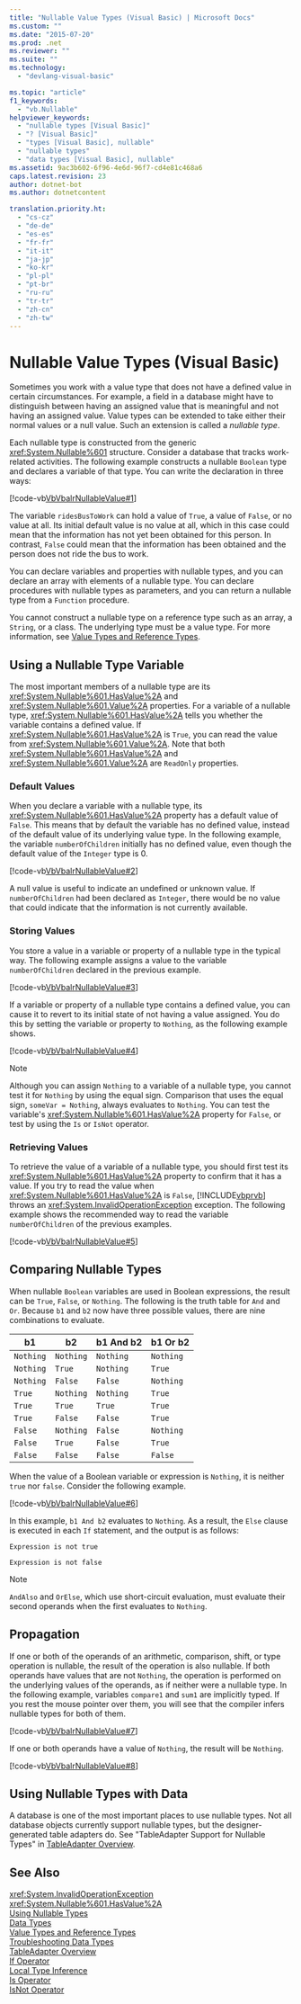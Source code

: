 ```yaml
---
title: "Nullable Value Types (Visual Basic) | Microsoft Docs"
ms.custom: ""
ms.date: "2015-07-20"
ms.prod: .net
ms.reviewer: ""
ms.suite: ""
ms.technology: 
  - "devlang-visual-basic"

ms.topic: "article"
f1_keywords: 
  - "vb.Nullable"
helpviewer_keywords: 
  - "nullable types [Visual Basic]"
  - "? [Visual Basic]"
  - "types [Visual Basic], nullable"
  - "nullable types"
  - "data types [Visual Basic], nullable"
ms.assetid: 9ac3b602-6f96-4e6d-96f7-cd4e81c468a6
caps.latest.revision: 23
author: dotnet-bot
ms.author: dotnetcontent

translation.priority.ht: 
  - "cs-cz"
  - "de-de"
  - "es-es"
  - "fr-fr"
  - "it-it"
  - "ja-jp"
  - "ko-kr"
  - "pl-pl"
  - "pt-br"
  - "ru-ru"
  - "tr-tr"
  - "zh-cn"
  - "zh-tw"
---
```

# Nullable Value Types (Visual Basic)
Sometimes you work with a value type that does not have a defined value in certain circumstances. For example, a field in a database might have to distinguish between having an assigned value that is meaningful and not having an assigned value. Value types can be extended to take either their normal values or a null value. Such an extension is called a *nullable type*.  
  
 Each nullable type is constructed from the generic <xref:System.Nullable%601> structure. Consider a database that tracks work-related activities. The following example constructs a nullable `Boolean` type and declares a variable of that type. You can write the declaration in three ways:  
  
 [!code-vb[VbVbalrNullableValue#1](../../../../visual-basic/programming-guide/language-features/data-types/codesnippet/VisualBasic/nullable-value-types_1.vb)]  
  
 The variable `ridesBusToWork` can hold a value of `True`, a value of `False`, or no value at all. Its initial default value is no value at all, which in this case could mean that the information has not yet been obtained for this person. In contrast, `False` could mean that the information has been obtained and the person does not ride the bus to work.  
  
 You can declare variables and properties with nullable types, and you can declare an array with elements of a nullable type. You can declare procedures with nullable types as parameters, and you can return a nullable type from a `Function` procedure.  
  
 You cannot construct a nullable type on a reference type such as an array, a `String`, or a class. The underlying type must be a value type. For more information, see [Value Types and Reference Types](../../../../visual-basic/programming-guide/language-features/data-types/value-types-and-reference-types.md).  
  
## Using a Nullable Type Variable  
 The most important members of a nullable type are its <xref:System.Nullable%601.HasValue%2A> and <xref:System.Nullable%601.Value%2A> properties. For a variable of a nullable type, <xref:System.Nullable%601.HasValue%2A> tells you whether the variable contains a defined value. If <xref:System.Nullable%601.HasValue%2A> is `True`, you can read the value from <xref:System.Nullable%601.Value%2A>. Note that both <xref:System.Nullable%601.HasValue%2A> and <xref:System.Nullable%601.Value%2A> are `ReadOnly` properties.  
  
### Default Values  
 When you declare a variable with a nullable type, its <xref:System.Nullable%601.HasValue%2A> property has a default value of `False`. This means that by default the variable has no defined value, instead of the default value of its underlying value type. In the following example, the variable `numberOfChildren` initially has no defined value, even though the default value of the `Integer` type is 0.  
  
 [!code-vb[VbVbalrNullableValue#2](../../../../visual-basic/programming-guide/language-features/data-types/codesnippet/VisualBasic/nullable-value-types_2.vb)]  
  
 A null value is useful to indicate an undefined or unknown value. If `numberOfChildren` had been declared as `Integer`, there would be no value that could indicate that the information is not currently available.  
  
### Storing Values  
 You store a value in a variable or property of a nullable type in the typical way. The following example assigns a value to the variable `numberOfChildren` declared in the previous example.  
  
 [!code-vb[VbVbalrNullableValue#3](../../../../visual-basic/programming-guide/language-features/data-types/codesnippet/VisualBasic/nullable-value-types_3.vb)]  
  
 If a variable or property of a nullable type contains a defined value, you can cause it to revert to its initial state of not having a value assigned. You do this by setting the variable or property to `Nothing`, as the following example shows.  
  
 [!code-vb[VbVbalrNullableValue#4](../../../../visual-basic/programming-guide/language-features/data-types/codesnippet/VisualBasic/nullable-value-types_4.vb)]  
  
> [!NOTE]
>  Although you can assign `Nothing` to a variable of a nullable type, you cannot test it for `Nothing` by using the equal sign. Comparison that uses the equal sign, `someVar = Nothing`, always evaluates to `Nothing`. You can test the variable's <xref:System.Nullable%601.HasValue%2A> property for `False`, or test by using the `Is` or `IsNot` operator.  
  
### Retrieving Values  
 To retrieve the value of a variable of a nullable type, you should first test its <xref:System.Nullable%601.HasValue%2A> property to confirm that it has a value. If you try to read the value when <xref:System.Nullable%601.HasValue%2A> is `False`, [!INCLUDE[vbprvb](~/includes/vbprvb-md.md)] throws an <xref:System.InvalidOperationException> exception. The following example shows the recommended way to read the variable `numberOfChildren` of the previous examples.  
  
 [!code-vb[VbVbalrNullableValue#5](../../../../visual-basic/programming-guide/language-features/data-types/codesnippet/VisualBasic/nullable-value-types_5.vb)]  
  
## Comparing Nullable Types  
 When nullable `Boolean` variables are used in Boolean expressions, the result can be `True`, `False`, or `Nothing`. The following is the truth table for `And` and `Or`. Because `b1` and `b2` now have three possible values, there are nine combinations to evaluate.  
  
|b1|b2|b1 And b2|b1 Or b2|  
|--------|--------|---------------|--------------|  
|`Nothing`|`Nothing`|`Nothing`|`Nothing`|  
|`Nothing`|`True`|`Nothing`|`True`|  
|`Nothing`|`False`|`False`|`Nothing`|  
|`True`|`Nothing`|`Nothing`|`True`|  
|`True`|`True`|`True`|`True`|  
|`True`|`False`|`False`|`True`|  
|`False`|`Nothing`|`False`|`Nothing`|  
|`False`|`True`|`False`|`True`|  
|`False`|`False`|`False`|`False`|  
  
 When the value of a Boolean variable or expression is `Nothing`, it is neither `true` nor `false`. Consider the following example.  
  
 [!code-vb[VbVbalrNullableValue#6](../../../../visual-basic/programming-guide/language-features/data-types/codesnippet/VisualBasic/nullable-value-types_6.vb)]  
  
 In this example, `b1 And b2` evaluates to `Nothing`. As a result, the `Else` clause is executed in each `If` statement, and the output is as follows:  
  
 `Expression is not true`  
  
 `Expression is not false`  
  
> [!NOTE]
>  `AndAlso` and `OrElse`, which use short-circuit evaluation, must evaluate their second operands when the first evaluates to `Nothing`.  
  
## Propagation  
 If one or both of the operands of an arithmetic, comparison, shift, or type operation is nullable, the result of the operation is also nullable. If both operands have values that are not `Nothing`, the operation is performed on the underlying values of the operands, as if neither were a nullable type. In the following example, variables `compare1` and `sum1` are implicitly typed. If you rest the mouse pointer over them, you will see that the compiler infers nullable types for both of them.  
  
 [!code-vb[VbVbalrNullableValue#7](../../../../visual-basic/programming-guide/language-features/data-types/codesnippet/VisualBasic/nullable-value-types_7.vb)]  
  
 If one or both operands have a value of `Nothing`, the result will be `Nothing`.  
  
 [!code-vb[VbVbalrNullableValue#8](../../../../visual-basic/programming-guide/language-features/data-types/codesnippet/VisualBasic/nullable-value-types_8.vb)]  
  
## Using Nullable Types with Data  
 A database is one of the most important places to use nullable types. Not all database objects currently support nullable types, but the designer-generated table adapters do. See "TableAdapter Support for Nullable Types" in [TableAdapter Overview](/visualstudio/data-tools/tableadapter-overview).  
  
## See Also  
 <xref:System.InvalidOperationException>   
 <xref:System.Nullable%601.HasValue%2A>   
 [Using Nullable Types](../../../../csharp/programming-guide/nullable-types/using-nullable-types.md)   
 [Data Types](../../../../visual-basic/programming-guide/language-features/data-types/index.md)   
 [Value Types and Reference Types](../../../../visual-basic/programming-guide/language-features/data-types/value-types-and-reference-types.md)   
 [Troubleshooting Data Types](../../../../visual-basic/programming-guide/language-features/data-types/troubleshooting-data-types.md)   
 [TableAdapter Overview](/visualstudio/data-tools/tableadapter-overview)   
 [If Operator](../../../../visual-basic/language-reference/operators/if-operator.md)   
 [Local Type Inference](../../../../visual-basic/programming-guide/language-features/variables/local-type-inference.md)   
 [Is Operator](../../../../visual-basic/language-reference/operators/is-operator.md)   
 [IsNot Operator](../../../../visual-basic/language-reference/operators/isnot-operator.md)
